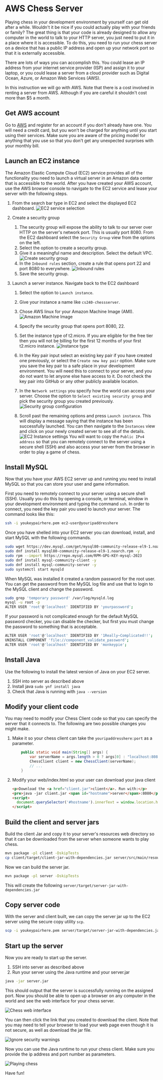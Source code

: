 # AWS Chess Server

Playing chess in your development environment by yourself can get old after a while. Wouldn't it be nice if you could actually play with your friends or family? The great thing is that your code is already designed to allow any computer in the world to talk to your HTTP server, you just need to put it in a place where it is accessible. To do this, you need to run your chess server on a device that has a public IP address and open up your network port so that it is externally accessible.

There are lots of ways you can accomplish this. You could lease an IP address from your internet service provider (ISP) and assign it to your laptop, or you could lease a server from a cloud provider such as Digital Ocean, Azure, or Amazon Web Services (AWS).

In this instruction we will go with AWS. Note that there is a cost involved in renting a server from AWS. Although if you are careful it shouldn't cost more than $5 a month.

## Get AWS account

Go to [AWS](https://aws.amazon.com/) and register for an account if you don't already have one. You will need a credit card, but you won't be charged for anything until you start using their services. Make sure you are aware of the pricing model for anything that you use so that you don't get any unexpected surprises with your monthly bill.

## Launch an EC2 instance

The Amazon Elastic Compute Cloud (EC2) service provides all of the functionality you need to launch a virtual server in an Amazon data center that is accessible to the world. After you have created your AWS account, use the AWS browser console to navigate to the EC2 service and lease your server with the following steps.

1. From the search bar type in EC2 and select the displayed EC2 dashboard.
   ![EC2 service selection](awsEc2Selection.png)
1. Create a security group

   1. The security group will expose the ability to talk to our server over HTTP on the server's network port. This is usually port 8080. From the EC2 dashboard select the `Security Group` view from the options on the left.
   1. Select the option to create a security group.
   1. Give it a meaningful name and description. Select the default VPC.
      ![Create security group](createSecurityGroup.png)
   1. In the `Inbound rules` section, create a rule that opens port 22 and port 8080 to everywhere.
      ![Inbound rules](inboundRules.png)
   1. Save the security group.

1. Launch a server instance. Navigate back to the EC2 dashboard

   1. Select the option to `Launch instance`.
   1. Give your instance a name like `cs240-chessserver`.
   1. Chose AWS linux for your Amazon Machine Image (AMI).
      ![Amazon Machine Image](ami.png)
   1. Specify the security group that opens port 8080, 22.
   1. Set the instance type of t2.micro. If you are eligible for the free tier then you will not be billing for the first 12 months of your first t2.micro instance.
      ![Instance type](instanceType.png)
   1. In the Key pair input select an existing key pair if you have created one previously, or select the `Create new key pair` option. Make sure you save the key pair to a safe place in your development environment. You will need this to connect to your server, and you do not want to let anyone else have access to it. Do not check the key pair into GitHub or any other publicly available location.
   1. In the `Network settings` you specify how the world can access your server. Choose the option to `Select existing security group` and pick the security group you created previously.
      ![Security group configuration](securityGroup.png)

   1. Scroll past the remaining options and press `Launch instance`. This will display a message saying that the instance has been successfully launched. You can then navigate to the `Instances` view and click on your newly created server to see all of the details.
      ![EC2 Instance settings](ec2InstanceSettings.png)
      You will want to copy the `Public IPv4 address` so that you can remotely connect to the server using a secure shell (SSH) and also access your server from the browser in order to play a game of chess.

## Install MySQL

Now that you have your AWS EC2 server up and running you need to install MySQL so that you can store your user and game information.

First you need to remotely connect to your server using a secure shell (SSH). Usually you do this by opening a console, or terminal, window in your development environment and typing the command `ssh`. In order to connect, you need the key pair you used to launch your server. The command looks like this:

```sh
ssh -i youkeypairhere.pem ec2-user@youripaddresshere
```

Once you have shelled into your EC2 server you can download, install, and start MySQL with the following commands.

```sh
sudo wget https://dev.mysql.com/get/mysql80-community-release-el9-1.noarch.rpm
sudo dnf install mysql80-community-release-el9-1.noarch.rpm -y
sudo rpm --import https://repo.mysql.com/RPM-GPG-KEY-mysql-2023
sudo dnf install mysql-community-client -y
sudo dnf install mysql-community-server -y
sudo systemctl start mysqld
```

When MySQL was installed it created a random password for the root user. You can get the password from the MySQL log file and use that to login to the MySQL client and change the password.

```sh
sudo grep 'temporary password' /var/log/mysqld.log
mysql -u root -p
ALTER USER 'root'@'localhost' IDENTIFIED BY 'yourpassword';
```

If your password is not complicated enough for the default MySQL password checker, you can disable the checker, but first you must change the password to something that is acceptable.

```sh
ALTER USER 'root'@'localhost' IDENTIFIED BY '1Really~Complicated!!';
UNINSTALL COMPONENT 'file://component_validate_password';
ALTER USER 'root'@'localhost' IDENTIFIED BY 'monkeypie';
```

## Install Java

Use the following to install the latest version of Java on your EC2 server.

1.  SSH into server as described above
1.  Install java `sudo ynf install java`
1.  Check that Java is running with `java --version`

## Modify your client code

You may need to modify your Chess Client code so that you can specify the server that it connects to. The following are two possible changes you might make.

1.  Make it so your chess client can take the `youripaddresshere:port` as a parameter.
    ```java
        public static void main(String[] args) {
            var serverName = args.length > 0 ? args[0] : "localhost:8080";
            ChessClient client = new ChessClient(serverName);
            // ...
        }
    ```
1.  Modify your web/index.html so your user can download your java client
    ```html
    <p>Download the <a href="client.jar">client</a>. Run with:</p>
    <pre>java -jar client.jar <span id="hostname">server</span>:8080</pre>
    <script>
      document.querySelector('#hostname').innerText = window.location.hostname;
    </script>
    ```

## Build the client and server jars

Build the client Jar and copy it to your server's resources web directory so that it can be downloaded from the server when someone wants to play chess.

```sh
mvn package -pl client -DskipTests
cp client/target/client-jar-with-dependencies.jar server/src/main/resources/web/client.jar
```

Now we can build the server jar.

```sh
mvn package -pl server -DskipTests
```

This will create the following `server/target/server-jar-with-dependencies.jar`

## Copy server code

With the server and client built, we can copy the server jar up to the EC2 server using the secure copy utility `scp`.

```sh
scp -i youkeypairhere.pem server/target/server-jar-with-dependencies.jar ec2-user@youripaddresshere:server.jar
```

## Start up the server

Now you are ready to start up the server.

1. SSH into server as described above
1. Run your server using the Java runtime and your server.jar

```sh
java -jar server.jar
```

This should output that the server is successfully running on the assigned port. Now you should be able to open up a browser on any computer in the world and see the web interface for your chess server.

![Chess web interface](chessServerWebInterface.png)

You can then click the link that you created to download the client. Note that you may need to tell your browser to load your web page even though it is not secure, as well as download the jar file.

![Ignore security warnings](ignoreSecurityWarnings.png)

Now you can use the Java runtime to run your chess client. Make sure you provide the ip address and port number as parameters.

![Playing chess](playingChess.png)

Have fun!
